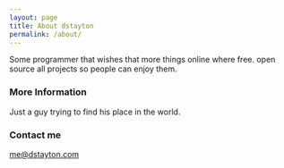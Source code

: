 ```yaml
---
layout: page
title: About dstayton
permalink: /about/
---
```


Some programmer that wishes that more things online where free. open source all projects so people can enjoy them.

### More Information

Just a guy trying to find his place in the world.

### Contact me

[me@dstayton.com](mailto:me@dstayton.com)
